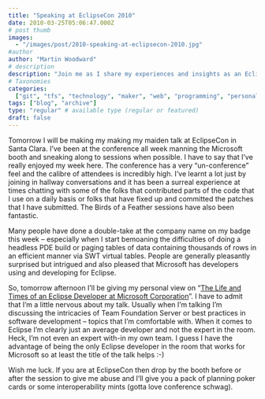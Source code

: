 ```yaml
---
title: "Speaking at EclipseCon 2010"
date: 2010-03-25T05:06:47.000Z
# post thumb
images:
  - "/images/post/2010-speaking-at-eclipsecon-2010.jpg"
#author
author: "Martin Woodward"
# description
description: "Join me as I share my experiences and insights as an Eclipse developer at Microsoft during my first talk at EclipseCon 2010."
# Taxonomies
categories:
  ["git", "tfs", "technology", "maker", "web", "programming", "personal"]
tags: ["blog", "archive"]
type: "regular" # available type (regular or featured)
draft: false
---
```


[](http://www.eclipsecon.org/2010/) Tomorrow I will be making my making my maiden talk at EclipseCon in Santa Clara. I’ve been at the conference all week manning the Microsoft booth and sneaking along to sessions when possible. I have to say that I’ve really enjoyed my week here. The conference has a very “un-conference” feel and the calibre of attendees is incredibly high. I’ve learnt a lot just by joining in hallway conversations and it has been a surreal experience at times chatting with some of the folks that contributed parts of the code that I use on a daily basis or folks that have fixed up and committed the patches that I have submitted. The Birds of a Feather sessions have also been fantastic.

Many people have done a double-take at the company name on my badge this week – especially when I start bemoaning the difficulties of doing a headless PDE build or paging tables of data containing thousands of rows in an efficient manner via SWT virtual tables. People are generally pleasantly surprised but intrigued and also pleased that Microsoft has developers using and developing for Eclipse.

So, tomorrow afternoon I’ll be giving my personal view on “[The Life and Times of an Eclipse Developer at Microsoft Corporation](http://www.eclipsecon.org/2010/sessions/?page=sessions&id=1476)”. I have to admit that I’m a little nervous about my talk. Usually when I’m talking I’m discussing the intricacies of Team Foundation Server or best practices in software development – topics that I’m comfortable with. When it comes to Eclipse I’m clearly just an average developer and not the expert in the room. Heck, I’m not even an expert with-in my own team. I guess I have the advantage of being the only Eclipse developer in the room that works for Microsoft so at least the title of the talk helps :-)

Wish me luck. If you are at EclipseCon then drop by the booth before or after the session to give me abuse and I’ll give you a pack of planning poker cards or some interoperability mints (gotta love conference schwag).
